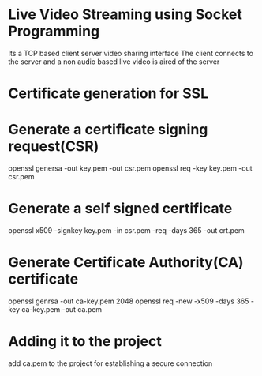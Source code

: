 # Live Video Streaming using Socket Programming 
Its a TCP based client server video sharing interface 
The client connects to the server and a non audio based live video is aired of the server
# Certificate generation for SSL
# Generate a certificate signing request(CSR)
  openssl genersa -out key.pem -out csr.pem
  openssl req -key key.pem -out csr.pem
# Generate a self signed certificate
  openssl x509 -signkey key.pem -in csr.pem -req -days 365 -out crt.pem
# Generate Certificate Authority(CA) certificate 
  openssl genrsa -out ca-key.pem 2048
  openssl req -new -x509 -days 365 -key ca-key.pem -out ca.pem
# Adding it to the project 
  add ca.pem to the project for establishing a secure connection 
  
  
